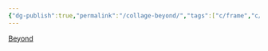 ```yaml
---
{"dg-publish":true,"permalink":"/collage-beyond/","tags":["c/frame","c/woman","c/pieces","c/red","c/brown"],"created":"2024-01-03T10:18:30.224-05:00","updated":"2024-01-03T10:19:11.363-05:00"}
---
```



[Beyond](https://www.instagram.com/p/CHl80M3BOYQ/)
